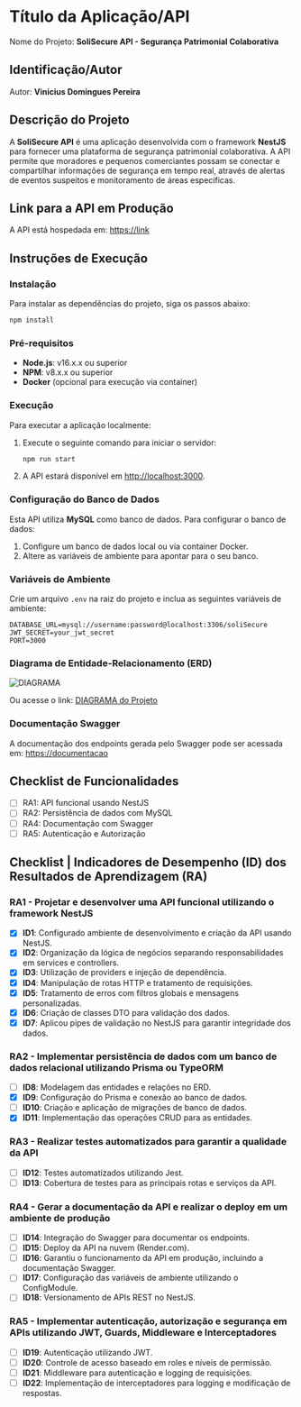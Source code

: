 # Título da Aplicação/API

Nome do Projeto: **SoliSecure API - Segurança Patrimonial Colaborativa**

## Identificação/Autor

Autor: **Vinicius Domingues Pereira**

## Descrição do Projeto

A **SoliSecure API** é uma aplicação desenvolvida com o framework **NestJS** para fornecer uma plataforma de segurança patrimonial colaborativa. A API permite que moradores e pequenos comerciantes possam se conectar e compartilhar informações de segurança em tempo real, através de alertas de eventos suspeitos e monitoramento de áreas específicas. 

## Link para a API em Produção

A API está hospedada em: [https://link](https://link)

## Instruções de Execução

### Instalação

Para instalar as dependências do projeto, siga os passos abaixo:

```bash
npm install
```

### Pré-requisitos

- **Node.js**: v16.x.x ou superior
- **NPM**: v8.x.x ou superior
- **Docker** (opcional para execução via container)

### Execução

Para executar a aplicação localmente:

1. Execute o seguinte comando para iniciar o servidor:

   ```bash
   npm run start
   ```

2. A API estará disponível em [http://localhost:3000](http://localhost:3000).

### Configuração do Banco de Dados

Esta API utiliza **MySQL** como banco de dados. Para configurar o banco de dados:

1. Configure um banco de dados local ou via container Docker.
2. Altere as variáveis de ambiente para apontar para o seu banco.

### Variáveis de Ambiente

Crie um arquivo `.env` na raiz do projeto e inclua as seguintes variáveis de ambiente:

```
DATABASE_URL=mysql://username:password@localhost:3306/soliSecure
JWT_SECRET=your_jwt_secret
PORT=3000
```

### Diagrama de Entidade-Relacionamento (ERD)

![DIAGRAMA](./docs/erd.png)

Ou acesse o link: [DIAGRAMA do Projeto](https://banco-de-dados.com)

### Documentação Swagger

A documentação dos endpoints gerada pelo Swagger pode ser acessada em: [https://documentacao](https://documentacao)

## Checklist de Funcionalidades

- [ ] RA1: API funcional usando NestJS
- [ ] RA2: Persistência de dados com MySQL
- [ ] RA4: Documentação com Swagger
- [ ] RA5: Autenticação e Autorização

## Checklist | Indicadores de Desempenho (ID) dos Resultados de Aprendizagem (RA)

### RA1 - Projetar e desenvolver uma API funcional utilizando o framework NestJS

- [X] **ID1**: Configurado ambiente de desenvolvimento e criação da API usando NestJS.
- [X] **ID2**: Organização da lógica de negócios separando responsabilidades em services e controllers.
- [X] **ID3**: Utilização de providers e injeção de dependência.
- [X] **ID4**: Manipulação de rotas HTTP e tratamento de requisições.
- [X] **ID5**: Tratamento de erros com filtros globais e mensagens personalizadas.
- [X] **ID6**: Criação de classes DTO para validação dos dados.
- [X] **ID7**: Aplicou pipes de validação no NestJS para garantir integridade dos dados.

### RA2 - Implementar persistência de dados com um banco de dados relacional utilizando Prisma ou TypeORM

- [ ] **ID8**: Modelagem das entidades e relações no ERD.
- [X] **ID9**: Configuração do Prisma e conexão ao banco de dados.
- [ ] **ID10**: Criação e aplicação de migrações de banco de dados.
- [X] **ID11**: Implementação das operações CRUD para as entidades.

### RA3 - Realizar testes automatizados para garantir a qualidade da API

- [ ] **ID12**: Testes automatizados utilizando Jest.
- [ ] **ID13**: Cobertura de testes para as principais rotas e serviços da API.

### RA4 - Gerar a documentação da API e realizar o deploy em um ambiente de produção

- [ ] **ID14**: Integração do Swagger para documentar os endpoints.
- [ ] **ID15**: Deploy da API na nuvem (Render.com).
- [ ] **ID16**: Garantiu o funcionamento da API em produção, incluindo a documentação Swagger.
- [ ] **ID17**: Configuração das variáveis de ambiente utilizando o ConfigModule.
- [ ] **ID18**: Versionamento de APIs REST no NestJS.

### RA5 - Implementar autenticação, autorização e segurança em APIs utilizando JWT, Guards, Middleware e Interceptadores

- [ ] **ID19**: Autenticação utilizando JWT.
- [ ] **ID20**: Controle de acesso baseado em roles e níveis de permissão.
- [ ] **ID21**: Middleware para autenticação e logging de requisições.
- [ ] **ID22**: Implementação de interceptadores para logging e modificação de respostas.
